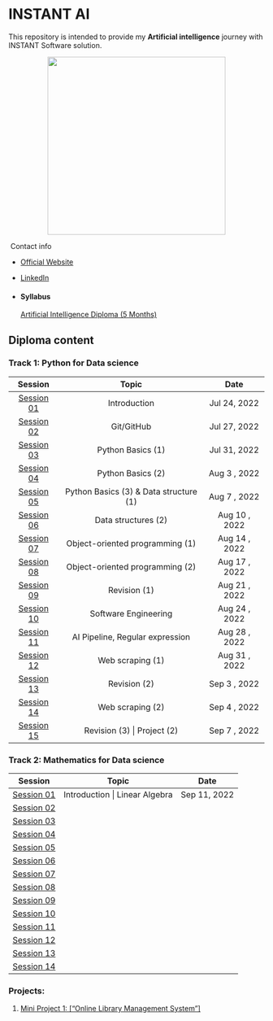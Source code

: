 # INSTANT AI
This repository is intended to provide my **Artificial intelligence** journey with INSTANT Software solution.

<p align="center">
<img src="https://i.ibb.co/5YLhYZL/1.png" alt="" style="width:350px;"/>

​    Contact info


- [Official Website](https://www.instant-ss.com/)
  
- [LinkedIn](https://www.linkedin.com/company/instantsoftwaresolution/)
  
- #### Syllabus

  [Artificial Intelligence Diploma (5 Months)](https://drive.google.com/file/d/1wTd9mdGzxWzFVL13FYEI51YvWg9Bv1v5/view)

## Diploma content

### Track 1: Python for Data science


<HTML><div align="center">

|                           Session                            |                  Topic                  |     Date      |
| :----------------------------------------------------------: | :-------------------------------------: | :-----------: |
| [Session 01](https://github.com/AhmedUZaki/INSTANT-AI/tree/main/Track%201_%20Python%20for%20Data%20science/Session%2001) |              Introduction               | Jul 24, 2022  |
| [Session 02](https://github.com/AhmedUZaki/INSTANT-AI/tree/main/Track%201_%20Python%20for%20Data%20science/Session%2002) |               Git/GitHub                | Jul 27, 2022  |
| [Session 03](https://github.com/AhmedUZaki/INSTANT-AI/tree/main/Track%201_%20Python%20for%20Data%20science/Session%2003) |            Python Basics (1)            | Jul 31, 2022  |
| [Session 04](https://github.com/AhmedUZaki/INSTANT-AI/tree/main/Track%201_%20Python%20for%20Data%20science/Session%2004) |            Python Basics (2)            | Aug 3 , 2022  |
| [Session 05](https://github.com/AhmedUZaki/INSTANT-AI/tree/main/Track%201_%20Python%20for%20Data%20science/Session%2005) | Python Basics (3) &  Data structure (1) | Aug 7 , 2022  |
| [Session 06](https://github.com/AhmedUZaki/INSTANT-AI/tree/main/Track%201_%20Python%20for%20Data%20science/Session%2006) |           Data structures (2)           | Aug 10 , 2022 |
| [Session 07](https://github.com/AhmedUZaki/INSTANT-AI/tree/main/Track%201_%20Python%20for%20Data%20science/Session%2007) |     Object-oriented programming (1)     | Aug 14 , 2022 |
| [Session 08](https://github.com/AhmedUZaki/INSTANT-AI/tree/main/Track%201_%20Python%20for%20Data%20science/Session%2008) |     Object-oriented programming (2)     | Aug 17 , 2022 |
| [Session 09](https://github.com/AhmedUZaki/INSTANT-AI/tree/main/Track%201_%20Python%20for%20Data%20science/Session%2009) |              Revision (1)               | Aug 21 , 2022 |
| [Session 10](https://github.com/AhmedUZaki/INSTANT-AI/tree/main/Track%201_%20Python%20for%20Data%20science/Session%2010) |          Software Engineering           | Aug 24 , 2022 |
| [Session 11](https://github.com/AhmedUZaki/INSTANT-AI/tree/main/Track%201_%20Python%20for%20Data%20science/Session%2011) |     AI Pipeline, Regular expression     | Aug 28 , 2022 |
| [Session 12](https://github.com/AhmedUZaki/INSTANT-AI/tree/main/Track%201_%20Python%20for%20Data%20science/Session%2012) |            Web scraping (1)             | Aug 31 , 2022 |
| [Session 13](https://github.com/AhmedUZaki/INSTANT-AI/tree/main/Track%201_%20Python%20for%20Data%20science/Session%2013) |              Revision (2)               | Sep 3 , 2022  |
| [Session 14](https://github.com/AhmedUZaki/INSTANT-AI/tree/main/Track%201_%20Python%20for%20Data%20science/Session%2014) |            Web scraping (2)             | Sep 4 , 2022  |
| [Session 15](https://github.com/AhmedUZaki/INSTANT-AI/tree/main/Track%201_%20Python%20for%20Data%20science/Session%2015) |       Revision (3) \| Project (2)       | Sep 7 , 2022  |

</div> </HTML>

### Track 2: Mathematics for Data science


<HTML> <div align="center">

|                           Session                            |             Topic              |     Date     |
| :----------------------------------------------------------: | :----------------------------: | :----------: |
| [Session 01](https://github.com/AhmedUZaki/INSTANT-AI/tree/main/Track%202_%20Mathematics%20%20for%20Data%20science/Session%2001) | Introduction \| Linear Algebra | Sep 11, 2022 |
| [Session 02](https://github.com/AhmedUZaki/INSTANT-AI/tree/main/Track%202_%20Mathematics%20%20for%20Data%20science/Session%2002) |                                |              |
| [Session 03](https://github.com/AhmedUZaki/INSTANT-AI/tree/main/Track%202_%20Mathematics%20%20for%20Data%20science/Session%2003) |                                |              |
| [Session 04](https://github.com/AhmedUZaki/INSTANT-AI/tree/main/Track%202_%20Mathematics%20%20for%20Data%20science/Session%2004) |                                |              |
| [Session 05](https://github.com/AhmedUZaki/INSTANT-AI/tree/main/Track%202_%20Mathematics%20%20for%20Data%20science/Session%2005) |                                |              |
| [Session 06](https://github.com/AhmedUZaki/INSTANT-AI/tree/main/Track%202_%20Mathematics%20%20for%20Data%20science/Session%2006) |                                |              |
| [Session 07](https://github.com/AhmedUZaki/INSTANT-AI/tree/main/Track%202_%20Mathematics%20%20for%20Data%20science/Session%2007) |                                |              |
| [Session 08](https://github.com/AhmedUZaki/INSTANT-AI/tree/main/Track%202_%20Mathematics%20%20for%20Data%20science/Session%2008) |                                |              |
| [Session 09](https://github.com/AhmedUZaki/INSTANT-AI/tree/main/Track%202_%20Mathematics%20%20for%20Data%20science/Session%2009) |                                |              |
| [Session 10](https://github.com/AhmedUZaki/INSTANT-AI/tree/main/Track%202_%20Mathematics%20%20for%20Data%20science/Session%2010) |                                |              |
| [Session 11](https://github.com/AhmedUZaki/INSTANT-AI/tree/main/Track%202_%20Mathematics%20%20for%20Data%20science/Session%2011) |                                |              |
| [Session 12](https://github.com/AhmedUZaki/INSTANT-AI/tree/main/Track%202_%20Mathematics%20%20for%20Data%20science/Session%2012) |                                |              |
| [Session 13](https://github.com/AhmedUZaki/INSTANT-AI/tree/main/Track%202_%20Mathematics%20%20for%20Data%20science/Session%2013) |                                |              |
| [Session 14](https://github.com/AhmedUZaki/INSTANT-AI/tree/main/Track%202_%20Mathematics%20%20for%20Data%20science/Session%2014) |                                |              |

</div> </HTML>

### Projects:

1. [Mini Project 1: [“Online Library Management System”]](https://github.com/AhmedUZaki/INSTANT-AI/blob/main/Track%201_%20Python%20for%20Data%20science/Session%2009/Mini%20Project%201_%20Online%20Library%20Management%20System.ipynb) 

